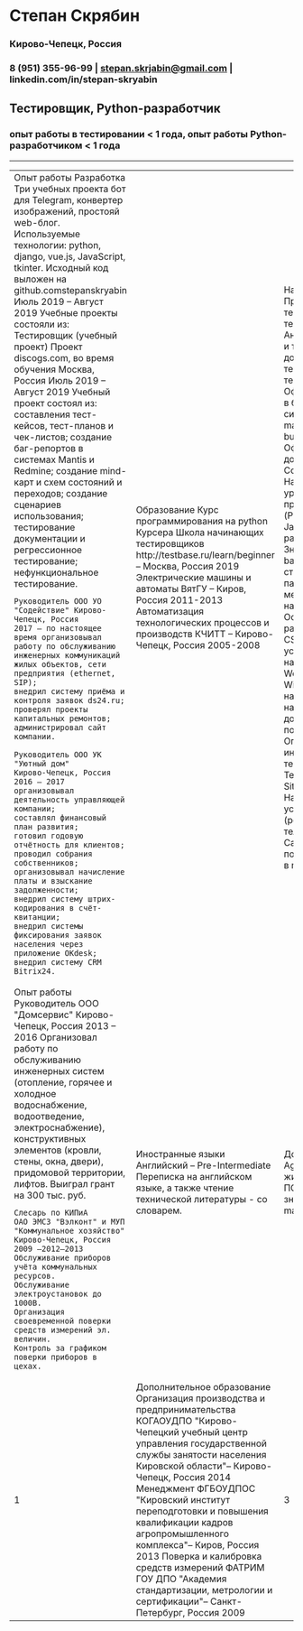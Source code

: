 
# Степан Скрябин #

### Кирово-Чепецк, Россия ###

### 8 (951) 355-96-99 | stepan.skrjabin@gmail.com | linkedin.com/in/stepan-skryabin ###

## Тестировщик, Python-разработчик ##


### опыт работы в тестировании < 1 года, опыт работы Python-разработчиком < 1 года ##

_________________________________________________________________________________________

<table>
<tr>
<td>
    Опыт работы
    Разработка Три учебных проекта бот для Telegram, конвертер изображений, простояй web-блог.
    Используемые технологии: python, django, vue.js, JavaScript, tkinter.
    Исходный код выложен на github.comstepanskryabin
    Июль 2019 – Август 2019
    Учебные проекты состояли из: Тестировщик (учебный проект) Проект discogs.com, во время обучения Москва, Россия Июль 2019 – Август 2019
    Учебный проект состоял из: составления тест-кейсов, тест-планов и чек-листов; создание баг-репортов в системах Mantis и Redmine;
    создание mind-карт и схем состояний и переходов;
    создание сценариев использования;
    тестирование документации и регрессионное тестирование;
    нефункциональное тестирование.
    
    Руководитель ООО УО "Содействие" Кирово-Чепецк, Россия
    2017 – по настоящее время организовывал работу по обслуживанию инженерных коммуникаций жилых объектов, сети предприятия (ethernet, SIP);
    внедрил систему приёма и контроля заявок ds24.ru;
    проверял проекты капитальных ремонтов;
    администрировал сайт компании.
            
    Руководитель ООО УК "Уютный дом"
    Кирово-Чепецк, Россия
    2016 – 2017
    организовывал деятельность управляющей компании;
    составлял финансовый план развития;
    готовил годовую отчётность для клиентов;
    проводил собрания собственников;
    организовывал начисление платы и взыскание задолженности;
    внедрил систему штрих-кодирования в счёт-квитанции;
    внедрил системы фиксирования заявок населения через приложение OKdesk;
    внедрил систему CRM Bitrix24.
</td>
<td>
    Образование
    Курс программирования на python
    Курсера
    Школа начинающих тестировщиков
    http://testbase.ru/learn/beginner – Москва, Россия
    2019
    Электрические машины и автоматы
    ВятГУ – Киров, Россия
    2011-2013
    Автоматизация технологических процессов и производств
    КЧИТТ – Кирово-Чепецк, Россия
    2005-2008
</td>
<td>
    Навыки
    Проектирование тестов и основы тест-дизайна
    Анализ требований и тестирование документации, терминология в тестировании
    Оформление багов в баг-трекинговой системе (jira, mantis, redmine, bugzilla)
    Оформление документации в Confluence
    Начальный уровень программирования (Python, JavaScript)
    Навыки работы с Git
    Знание Linux - bash, файловая структура, пакетные менеджеры, настройка служб
    Основы веб-разработки CSS/HTML, установка/ настройка Wordpress.
    Знание Windows - настройка служб, настройка прав доступа пользователей,
    Опыт работы с инструментами тест-менеджмента TestLink, TestRail, Sitechco
    Настройка сетевых устройств (роутеры, sip-телефоны.
    Самостоятельный поиск информации в man-page
</td>
</tr>
<tr>
<td>
    Опыт работы
    Руководитель
    ООО "Домсервис"
    Кирово-Чепецк, Россия
    2013 – 2016
    Организовал работу по обслуживанию инженерных систем (отопление, горячее и холодное
    водоснабжение, водоотведение, электроснабжение), конструктивных элементов (кровли, стены, окна,
    двери), придомовой территории, лифтов.
    Выиграл грант на 300 тыс. руб.
        
    Слесарь по КИПиА
    ОАО ЭМСЗ "Вэлконт" и МУП "Коммунальное хозяйство"
    Кирово-Чепецк, Россия
    2009 –2012–2013
    Обслуживание приборов учёта коммунальных ресурсов.
    Обслуживание электроустановок до 1000В.
    Организация своевременной поверки средств измерений эл. величин.
    Контроль за графиком поверки приборов в цехах.
</td>
<td>
    Иностранные языки
    Английский – Pre-Intermediate
    Переписка на английском языке, а также чтение технической литературы - со словарем.
</td>
<td>
    Дополнительно
    Agile/Scrum, жизненные циклы ПО
    Начальные знания apache maven
</td>
</tr>
<tr>
<td>
    1
</td>
<td>
    Дополнительное образование
    Организация производства и предпринимательства
    КОГАОУДПО "Кирово-Чепецкий учебный центр управления государственной службы занятости населения Кировской области"– Кирово-Чепецк, Россия
    2014
    Менеджмент
    ФГБОУДПОС "Кировский институт переподготовки и повышения квалификации кадров агропромышленного комплекса"– Киров, Россия
    2013
    Поверка и калибровка средств измерений
    ФАТРИМ ГОУ ДПО "Академия стандартизации, метрологии и сертификации"– Санкт-Петербург, Россия
    2009
</td>
<td>
    3
</td>
</tr>
</table>